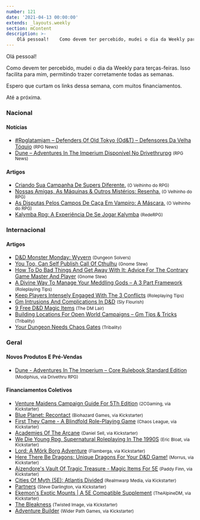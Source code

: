 ```yaml
---
number: 121
date: '2021-04-13 00:00:00'
extends: _layouts.weekly
section: mContent
description: >-
    Olá pessoal!    Como devem ter percebido, mudei o dia da Weekly para terças-feiras. Isso facilita para mim, permitindo trazer corretamente todas as semanas.    Espero que curtam os links dessa semana, com muitos financiamentos.    Até a próxima.
---
```


Olá pessoal!

Como devem ter percebido, mudei o dia da Weekly para terças-feiras. Isso facilita para mim, permitindo trazer corretamente todas as semanas.

Espero que curtam os links dessa semana, com muitos financiamentos.

Até a próxima.

### Nacional

#### Notícias

- [#Rpglatamjam – Defenders Of Old Tokyo (Od&amp;T) – Defensores Da Velha Tóquio] <small>(RPG News)</small>
- [Dune – Adventures In The Imperium Disponível No Drivethrurpg] <small>(RPG News)</small>

#### Artigos

- [Criando Sua Campanha De Supers Diferente.] <small>(O Velhinho do RPG)</small>
- [Nossas Amigas, As Máquinas &amp; Outros Mistérios: Resenha.] <small>(O Velhinho do RPG)</small>
- [As Disputas Pelos Campos De Caça Em Vampiro: A Máscara.] <small>(O Velhinho do RPG)</small>
- [Kalymba Rpg: A Experiência De Se Jogar Kalymba] <small>(RedeRPG)</small>

### Internacional

#### Artigos

- [D&amp;D Monster Monday: Wyvern] <small>(Dungeon Solvers)</small>
- [You Too, Can Self Publish Call Of Cthulhu] <small>(Gnome Stew)</small>
- [How To Do Bad Things And Get Away With It: Advice For The Contrary Game Master And Player] <small>(Gnome Stew)</small>
- [A Divine Way To Manage Your Meddling Gods – A 3 Part Framework] <small>(Roleplaying Tips)</small>
- [Keep Players Intensely Engaged With The 3 Conflicts] <small>(Roleplaying Tips)</small>
- [Gm Intrusions And Complications In D&amp;D] <small>(Sly Flourish)</small>
- [9 Free D&amp;D Magic Items] <small>(The DM Lair)</small>
- [Building Locations For Open World Campaigns – Gm Tips &amp; Tricks] <small>(Tribality)</small>
- [Your Dungeon Needs Chaos Gates] <small>(Tribality)</small>

### Geral

#### Novos Produtos E Pré-Vendas

- [Dune - Adventures In The Imperium – Core Rulebook Standard Edition] <small>(Modiphius, via Drivethru RPG)</small>

#### Financiamentos Coletivos

- [Venture Maidens Campaign Guide For 5Th Edition] <small>(2CGaming, via Kickstarter)</small>
- [Blue Planet: Recontact] <small>(Biohazard Games, via Kickstarter)</small>
- [First They Came - A Blindfold Role-Playing Game] <small>(Chaos League, via Kickstarter)</small>
- [Academies Of The Arcane] <small>(Daniel Sell, via Kickstarter)</small>
- [We Die Young Rpg, Supernatural Roleplaying In The 1990S] <small>(Eric Bloat, via Kickstarter)</small>
- [Lord: A Mörk Borg Adventure] <small>(Flamberga, via Kickstarter)</small>
- [Here There Be Dragons: Unique Dragons For Your D&amp;D Game!] <small>(Morrus, via Kickstarter)</small>
- [Aizendore&#039;s Vault Of Tragic Treasure - Magic Items For 5E] <small>(Paddy Finn, via Kickstarter)</small>
- [Cities Of Myth (5E): Atlantis Divided] <small>(Realmwarp Media, via Kickstarter)</small>
- [Partners] <small>(Steve Darlington, via Kickstarter)</small>
- [Ekemon&#039;s Exotic Mounts | A 5E Compatible Supplement] <small>(TheAlpineDM, via Kickstarter)</small>
- [The Bleakness] <small>(Twisted Image, via Kickstarter)</small>
- [Adventure Builder] <small>(Wider Path Games, via Kickstarter)</small>


[Lord: A Mörk Borg Adventure]: https://www.kickstarter.com/projects/lord-mork-borg/lord-a-mork-borg-adventure
[Aizendore&#039;s Vault Of Tragic Treasure - Magic Items For 5E]: https://www.kickstarter.com/projects/paddyfinn/aizendores-vault-of-tragic-treasure
[Ekemon&#039;s Exotic Mounts | A 5E Compatible Supplement]: https://www.kickstarter.com/projects/exoticmounts/ekemons-exotic-mounts-a-5e-compatible-supplement
[Here There Be Dragons: Unique Dragons For Your D&amp;D Game!]: https://www.kickstarter.com/projects/enworld/here-there-be-dragons-5-unique-dragons-for-your-5e-game
[Venture Maidens Campaign Guide For 5Th Edition]: https://www.kickstarter.com/projects/2cgaming/venture-maidens-campaign-guide-for-5th-edition
[Academies Of The Arcane]: https://www.kickstarter.com/projects/melsonia/academies-of-the-arcane
[Cities Of Myth (5E): Atlantis Divided]: https://www.kickstarter.com/projects/realmwarpmedia/cities-of-myth-5e-atlantis-divided-0
[Blue Planet: Recontact]: https://www.kickstarter.com/projects/1875712273/blue-planet-recontact
[The Bleakness]: https://www.kickstarter.com/projects/twistedimage/the-bleakness
[We Die Young Rpg, Supernatural Roleplaying In The 1990S]: https://www.kickstarter.com/projects/ericfrombloatgames/we-die-young-rpg-supernatural-roleplaying-in-the-1990s
[Partners]: https://www.kickstarter.com/projects/stevedee/partners
[First They Came - A Blindfold Role-Playing Game]: https://www.kickstarter.com/projects/chaosleague/first-they-came
[Adventure Builder]: https://www.kickstarter.com/projects/widerpathgames/adventure-builder
[Building Locations For Open World Campaigns – Gm Tips &amp; Tricks]: https://www.tribality.com/2021/04/07/building-locations-for-open-world-campaigns-gm-tips-tricks/
[You Too, Can Self Publish Call Of Cthulhu]: https://gnomestew.com/you-too-can-self-publish-call-of-cthulhu/
[Criando Sua Campanha De Supers Diferente.]: https://ovelhinhodorpg.wordpress.com/2021/04/07/criando-sua-campanha-de-supers-diferente/
[A Divine Way To Manage Your Meddling Gods – A 3 Part Framework]: https://www.roleplayingtips.com/world-building/a-divine-way-to-manage-your-meddling-gods-a-3-part-framework/
[Kalymba Rpg: A Experiência De Se Jogar Kalymba]: https://www.rederpg.com.br/2021/04/07/kalymba-rpg-a-experiencia-de-se-jogar-kalymba/
[Nossas Amigas, As Máquinas &amp; Outros Mistérios: Resenha.]: https://ovelhinhodorpg.wordpress.com/2021/04/09/nossas-amigas-as-maquinas-outros-misterios-resenha/
[As Disputas Pelos Campos De Caça Em Vampiro: A Máscara.]: https://ovelhinhodorpg.wordpress.com/2021/04/09/as-disputa-pelos-campos-de-caca-em-vampiro-a-mascara/
[#Rpglatamjam – Defenders Of Old Tokyo (Od&amp;T) – Defensores Da Velha Tóquio]: https://newsrpg.wordpress.com/2021/04/10/defenders-of-old-tokyo-odt-rpglatamjam/
[9 Free D&amp;D Magic Items]: https://www.thedmlair.com/2021/04/10/4892/
[How To Do Bad Things And Get Away With It: Advice For The Contrary Game Master And Player]: https://gnomestew.com/how-to-do-bad-things-and-get-away-with-it-advice-for-the-contrary-game-master-and-player/
[Gm Intrusions And Complications In D&amp;D]: https://slyflourish.com/gm_intrusion_in_dnd.html
[D&amp;D Monster Monday: Wyvern]: https://www.dungeonsolvers.com/2021/04/12/dd-monster-monday-wyvern/
[Dune – Adventures In The Imperium Disponível No Drivethrurpg]: https://newsrpg.wordpress.com/2021/04/13/dune-adventures-in-the-imperium-disponivel-no-drivethrurpg/
[Dune - Adventures In The Imperium – Core Rulebook Standard Edition]: https://www.drivethrurpg.com/product/338242/Dune--Adventures-in-the-Imperium--Core-Rulebook-Standard-Edition?affiliate_id=2024265
[Your Dungeon Needs Chaos Gates]: https://www.tribality.com/2021/04/12/your-dungeon-needs-chaos-gates/
[Keep Players Intensely Engaged With The 3 Conflicts]: https://www.roleplayingtips.com/players-characters/keep-players-intensely-engaged-with-the-3-conflicts/
